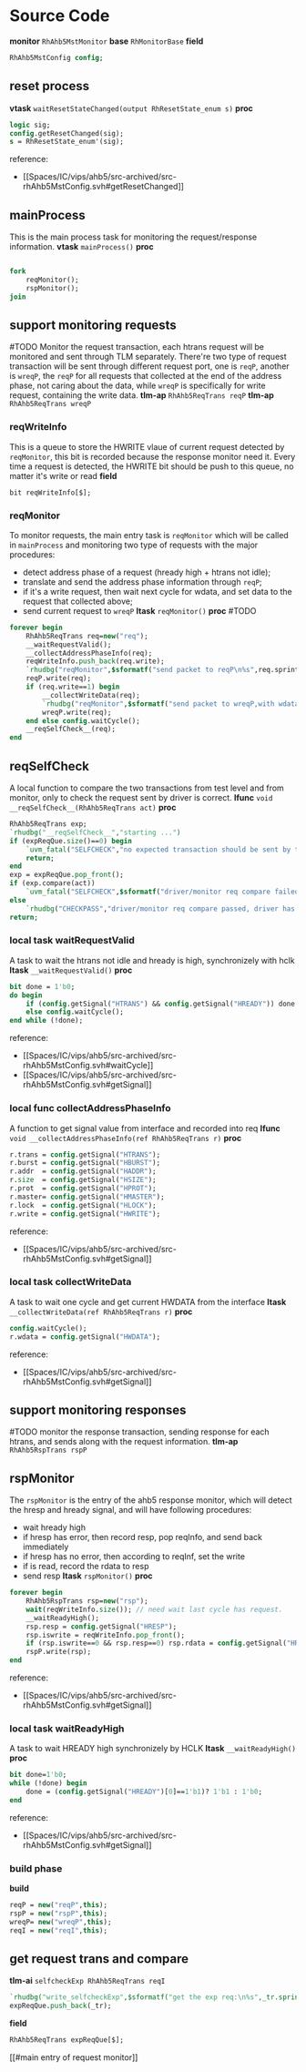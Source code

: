 

# Source Code
**monitor** `RhAhb5MstMonitor`
**base** `RhMonitorBase`
**field**
```systemverilog
RhAhb5MstConfig config;
```

## reset process
**vtask** `waitResetStateChanged(output RhResetState_enum s)`
**proc**
```systemverilog
logic sig;
config.getResetChanged(sig);
s = RhResetState_enum'(sig);
```
reference:
- [[Spaces/IC/vips/ahb5/src-archived/src-rhAhb5MstConfig.svh#getResetChanged]]
## mainProcess
This is the main process task for monitoring the request/response information.
**vtask** `mainProcess()`
**proc**
```systemverilog

fork
	reqMonitor();
	rspMonitor();
join
```
## support monitoring requests
#TODO 
Monitor the request transaction, each htrans request will be monitored and sent through TLM separately.
There're two type of request transaction will be sent through different request port, one is `reqP`, another is `wreqP`, the `reqP` for all requests that collected at the end of the address phase, not caring about the data, while `wreqP` is specifically for write request, containing the write data.
**tlm-ap** `RhAhb5ReqTrans reqP`
**tlm-ap** `RhAhb5ReqTrans wreqP`
### reqWriteInfo
This is a queue to store the HWRITE vlaue of current request detected by `reqMonitor`, this bit is recorded because the response monitor need it. Every time a request is detected, the HWRITE bit should be push to this queue, no matter it's write or read
**field**
```
bit reqWriteInfo[$];
```
### reqMonitor
To monitor requests, the main entry task is `reqMonitor` which will be called in `mainProcess` and monitoring two type of requests with the major procedures:
- detect address phase of a request (hready high + htrans not idle);
- translate and send the address phase information through `reqP`;
- if it's a write request, then wait next cycle for wdata, and set data to the request that collected above;
- send current request to `wreqP`
**ltask** `reqMonitor()`
**proc** #TODO 
```systemverilog
forever begin
	RhAhb5ReqTrans req=new("req");
	__waitRequestValid();
	__collectAddressPhaseInfo(req);
	reqWriteInfo.push_back(req.write);
	`rhudbg("reqMonitor",$sformatf("send packet to reqP\n%s",req.sprint()))
	reqP.write(req);
	if (req.write==1) begin
		__collectWriteData(req);
		`rhudbg("reqMonitor",$sformatf("send packet to wreqP,with wdata\n%s",req.sprint()))
		wreqP.write(req);
	end else config.waitCycle();
	__reqSelfCheck__(req);
end
```
## reqSelfCheck
A local function to compare the two transactions from test level and from monitor, only to check the request sent by driver is correct.
**lfunc** `void __reqSelfCheck__(RhAhb5ReqTrans act)`
**proc**
```systemverilog
RhAhb5ReqTrans exp;
`rhudbg("__reqSelfCheck__","starting ...")
if (expReqQue.size()==0) begin
	`uvm_fatal("SELFCHECK","no expected transaction should be sent by this VIP")
	return;
end
exp = expReqQue.pop_front();
if (exp.compare(act))
	`uvm_fatal("SELFCHECK",$sformatf("driver/monitor req compare failed, trans to be sent is\n%s\ntrans collected is\n%s",exp.sprint(),act.sprint()))
else
	`rhudbg("CHECKPASS","driver/monitor req compare passed, driver has sent an expected transaction")
return;
```
### local task waitRequestValid
A task to wait the htrans not idle and hready is high, synchronizely with hclk
**ltask** `__waitRequestValid()`
**proc**
```systemverilog
bit done = 1'b0;
do begin
	if (config.getSignal("HTRANS") && config.getSignal("HREADY")) done = 1'b1;
	else config.waitCycle();
end while (!done);
```
reference:
- [[Spaces/IC/vips/ahb5/src-archived/src-rhAhb5MstConfig.svh#waitCycle]]
- [[Spaces/IC/vips/ahb5/src-archived/src-rhAhb5MstConfig.svh#getSignal]]
### local func collectAddressPhaseInfo
A function to get signal value from interface and recorded into req
**lfunc** `void __collectAddressPhaseInfo(ref RhAhb5ReqTrans r)`
**proc**
```systemverilog
r.trans = config.getSignal("HTRANS");
r.burst = config.getSignal("HBURST");
r.addr  = config.getSignal("HADDR");
r.size  = config.getSignal("HSIZE");
r.prot  = config.getSignal("HPROT");
r.master= config.getSignal("HMASTER");
r.lock  = config.getSignal("HLOCK");
r.write = config.getSignal("HWRITE");
```
reference:
- [[Spaces/IC/vips/ahb5/src-archived/src-rhAhb5MstConfig.svh#getSignal]]
### local task collectWriteData
A task to wait one cycle and get current HWDATA from the interface
**ltask** `__collectWriteData(ref RhAhb5ReqTrans r)`
**proc**
```systemverilog
config.waitCycle();
r.wdata = config.getSignal("HWDATA");
```
reference:
- [[Spaces/IC/vips/ahb5/src-archived/src-rhAhb5MstConfig.svh#getSignal]]
## support monitoring responses
#TODO 
monitor the response transaction, sending response for each htrans, and sends along with the request information. 
**tlm-ap** `RhAhb5RspTrans rspP`
## rspMonitor
The `rspMonitor` is the entry of the ahb5 response monitor, which will detect the hresp and hready signal, and will have following procedures:
- wait hready high
- if hresp has error, then record resp, pop reqInfo, and send back immediately
- if hresp has no error, then according to reqInf, set the write
- if is read, record the rdata to resp
- send resp
**ltask** `rspMonitor()`
**proc**
```systemverilog
forever begin
	RhAhb5RspTrans rsp=new("rsp");
	wait(reqWriteInfo.size()); // need wait last cycle has request.
	__waitReadyHigh();
	rsp.resp = config.getSignal("HRESP");
	rsp.iswrite = reqWriteInfo.pop_front();
	if (rsp.iswrite==0 && rsp.resp==0) rsp.rdata = config.getSignal("HRDATA");
	rspP.write(rsp);
end
```

reference:
- [[Spaces/IC/vips/ahb5/src-archived/src-rhAhb5MstConfig.svh#getSignal]]

### local task waitReadyHigh
A task to wait HREADY high synchronizely by HCLK
**ltask** `__waitReadyHigh()`
**proc**
```systemverilog
bit done=1'b0;
while (!done) begin
	done = (config.getSignal("HREADY")[0]==1'b1)? 1'b1 : 1'b0;
end
```
reference:
- [[Spaces/IC/vips/ahb5/src-archived/src-rhAhb5MstConfig.svh#getSignal]]

### build phase
**build**
```systemverilog
reqP = new("reqP",this);
rspP = new("rspP",this);
wreqP= new("wreqP",this);
reqI = new("reqI",this);
```

## get request trans and compare
**tlm-ai** `selfcheckExp RhAhb5ReqTrans reqI`
```systemverilog
`rhudbg("write_selfcheckExp",$sformatf("get the exp req:\n%s",_tr.sprint()))
expReqQue.push_back(_tr);
```
**field**
```systemverilog
RhAhb5ReqTrans expReqQue[$];
```
[[#main entry of request monitor]]

